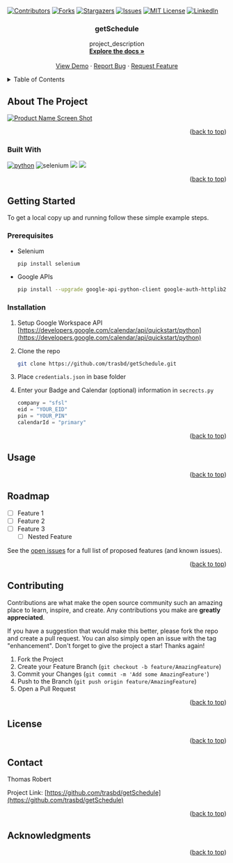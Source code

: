 <!-- Improved compatibility of back to top link: See: https://github.com/othneildrew/Best-README-Template/pull/73 -->
<a name="readme-top"></a>
<!--
*** Thanks for checking out the Best-README-Template. If you have a suggestion
*** that would make this better, please fork the repo and create a pull request
*** or simply open an issue with the tag "enhancement".
*** Don't forget to give the project a star!
*** Thanks again! Now go create something AMAZING! :D
-->



<!-- PROJECT SHIELDS -->
<!--
*** I'm using markdown "reference style" links for readability.
*** Reference links are enclosed in brackets [ ] instead of parentheses ( ).
*** See the bottom of this document for the declaration of the reference variables
*** for contributors-url, forks-url, etc. This is an optional, concise syntax you may use.
*** https://www.markdownguide.org/basic-syntax/#reference-style-links
-->
[![Contributors][contributors-shield]][contributors-url]
[![Forks][forks-shield]][forks-url]
[![Stargazers][stars-shield]][stars-url]
[![Issues][issues-shield]][issues-url]
[![MIT License][license-shield]][license-url]
[![LinkedIn][linkedin-shield]][linkedin-url]



<!-- PROJECT LOGO -->
<!-- <br />
<div align="center">
  <a href="https://github.com/trasbd/getSchedule">
    <img src="images/logo.png" alt="Logo" width="80" height="80">
  </a> -->

<h3 align="center">getSchedule</h3>

  <p align="center">
    project_description
    <br />
    <a href="https://github.com/trasbd/getSchedule"><strong>Explore the docs »</strong></a>
    <br />
    <br />
    <a href="https://github.com/trasbd/getSchedule">View Demo</a>
    ·
    <a href="https://github.com/trasbd/getSchedule/issues">Report Bug</a>
    ·
    <a href="https://github.com/trasbd/getSchedule/issues">Request Feature</a>
  </p>
</div>



<!-- TABLE OF CONTENTS -->
<details>
  <summary>Table of Contents</summary>
  <ol>
    <li>
      <a href="#about-the-project">About The Project</a>
      <ul>
        <li><a href="#built-with">Built With</a></li>
      </ul>
    </li>
    <li>
      <a href="#getting-started">Getting Started</a>
      <ul>
        <li><a href="#prerequisites">Prerequisites</a></li>
        <li><a href="#installation">Installation</a></li>
      </ul>
    </li>
    <li><a href="#usage">Usage</a></li>
    <li><a href="#roadmap">Roadmap</a></li>
    <li><a href="#contributing">Contributing</a></li>
    <li><a href="#license">License</a></li>
    <li><a href="#contact">Contact</a></li>
    <li><a href="#acknowledgments">Acknowledgments</a></li>
  </ol>
</details>



<!-- ABOUT THE PROJECT -->
## About The Project

[![Product Name Screen Shot][product-screenshot]](https://example.com)

<p align="right">(<a href="#readme-top">back to top</a>)</p>



### Built With

[![python](https://img.shields.io/badge/Python-FFD43B?style=for-the-badge&logo=python&logoColor=blue)](https://www.python.org)
![selenium](https://img.shields.io/badge/Selenium-43B02A?style=for-the-badge&logo=Selenium&logoColor=white)
<img src="https://img.shields.io/badge/Google_chrome-4285F4?style=for-the-badge&logo=Google-chrome&logoColor=white" />
<img src="https://img.shields.io/badge/Google_Cloud-4285F4?style=for-the-badge&logo=google-cloud&logoColor=white" />

<p align="right">(<a href="#readme-top">back to top</a>)</p>



<!-- GETTING STARTED -->
## Getting Started

To get a local copy up and running follow these simple example steps.

### Prerequisites


* Selenium
  ```sh
  pip install selenium
  ```

* Google APIs
  ```sh
  pip install --upgrade google-api-python-client google-auth-httplib2 google-auth-oauthlib
  ```

### Installation

1. Setup Google Workspace API [https://developers.google.com/calendar/api/quickstart/python](https://developers.google.com/calendar/api/quickstart/python)
2. Clone the repo
   ```sh
   git clone https://github.com/trasbd/getSchedule.git
   ```
3. Place ```credentials.json``` in base folder

4. Enter your Badge and Calendar (optional) information in `secrects.py`
   ```python
   company = "sfsl"
   eid = "YOUR_EID"
   pin = "YOUR_PIN"
   calendarId = "primary"
   ```

<p align="right">(<a href="#readme-top">back to top</a>)</p>



<!-- USAGE EXAMPLES -->
## Usage



<p align="right">(<a href="#readme-top">back to top</a>)</p>



<!-- ROADMAP -->
## Roadmap

- [ ] Feature 1
- [ ] Feature 2
- [ ] Feature 3
    - [ ] Nested Feature

See the [open issues](https://github.com/trasbd/getSchedule/issues) for a full list of proposed features (and known issues).

<p align="right">(<a href="#readme-top">back to top</a>)</p>



<!-- CONTRIBUTING -->
## Contributing

Contributions are what make the open source community such an amazing place to learn, inspire, and create. Any contributions you make are **greatly appreciated**.

If you have a suggestion that would make this better, please fork the repo and create a pull request. You can also simply open an issue with the tag "enhancement".
Don't forget to give the project a star! Thanks again!

1. Fork the Project
2. Create your Feature Branch (`git checkout -b feature/AmazingFeature`)
3. Commit your Changes (`git commit -m 'Add some AmazingFeature'`)
4. Push to the Branch (`git push origin feature/AmazingFeature`)
5. Open a Pull Request

<p align="right">(<a href="#readme-top">back to top</a>)</p>



<!-- LICENSE -->
## License

<p align="right">(<a href="#readme-top">back to top</a>)</p>



<!-- CONTACT -->
## Contact

Thomas Robert

Project Link: [https://github.com/trasbd/getSchedule](https://github.com/trasbd/getSchedule)

<p align="right">(<a href="#readme-top">back to top</a>)</p>



<!-- ACKNOWLEDGMENTS -->
## Acknowledgments

<p align="right">(<a href="#readme-top">back to top</a>)</p>



<!-- MARKDOWN LINKS & IMAGES -->
<!-- https://www.markdownguide.org/basic-syntax/#reference-style-links -->
[contributors-shield]: https://img.shields.io/github/contributors/trasbd/getSchedule.svg?style=for-the-badge
[contributors-url]: https://github.com/trasbd/getSchedule/graphs/contributors
[forks-shield]: https://img.shields.io/github/forks/trasbd/getSchedule.svg?style=for-the-badge
[forks-url]: https://github.com/trasbd/getSchedule/network/members
[stars-shield]: https://img.shields.io/github/stars/trasbd/getSchedule.svg?style=for-the-badge
[stars-url]: https://github.com/trasbd/getSchedule/stargazers
[issues-shield]: https://img.shields.io/github/issues/trasbd/getSchedule.svg?style=for-the-badge
[issues-url]: https://github.com/trasbd/getSchedule/issues
[license-shield]: https://img.shields.io/github/license/trasbd/getSchedule.svg?style=for-the-badge
[license-url]: https://github.com/trasbd/getSchedule/blob/master/LICENSE.txt
[linkedin-shield]: https://img.shields.io/badge/-LinkedIn-black.svg?style=for-the-badge&logo=linkedin&colorB=555
[linkedin-url]: https://linkedin.com/in/thomas-robert-142b02b2
[product-screenshot]: images/screenshot.png